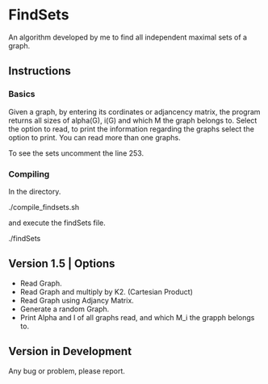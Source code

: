# FindSets

An algorithm developed by me to find all independent maximal sets of a graph.

## Instructions

### Basics

Given a graph, by entering its cordinates or adjancency matrix, the program returns all sizes of alpha(G), i(G) and which M the graph belongs to. Select the option to read, to print the information regarding the graphs select the option to print. You can read more than one graphs.

To see the sets uncomment the line 253.

### Compiling

In the directory.

./compile_findsets.sh

and execute the findSets file.

./findSets

## Version 1.5 | Options 

- Read Graph.
- Read Graph and multiply by K2. (Cartesian Product)
- Read Graph using Adjancy Matrix.
- Generate a random Graph.
- Print Alpha and I of all graphs read, and which M_i the grapph belongs to.

## Version in Development

Any bug or problem, please report.